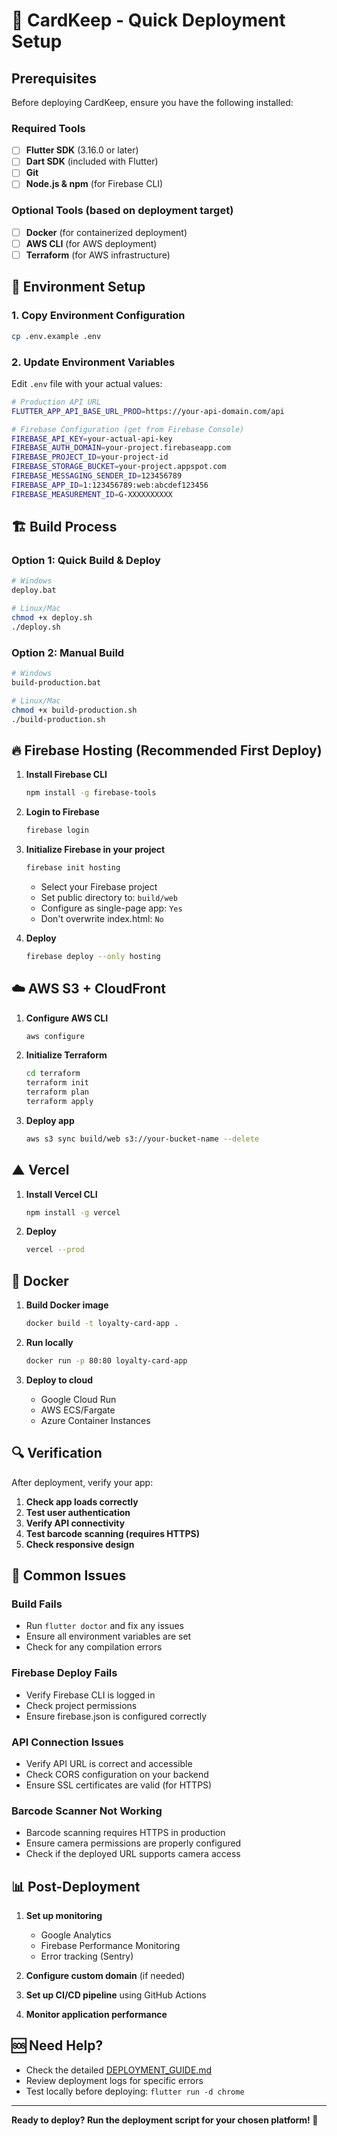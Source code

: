 # 🚀 CardKeep - Quick Deployment Setup

## Prerequisites

Before deploying CardKeep, ensure you have the following installed:

### Required Tools
- [ ] **Flutter SDK** (3.16.0 or later)
- [ ] **Dart SDK** (included with Flutter)
- [ ] **Git**
- [ ] **Node.js & npm** (for Firebase CLI)

### Optional Tools (based on deployment target)
- [ ] **Docker** (for containerized deployment)
- [ ] **AWS CLI** (for AWS deployment)
- [ ] **Terraform** (for AWS infrastructure)

## 🔧 Environment Setup

### 1. Copy Environment Configuration
```bash
cp .env.example .env
```

### 2. Update Environment Variables
Edit `.env` file with your actual values:

```bash
# Production API URL
FLUTTER_APP_API_BASE_URL_PROD=https://your-api-domain.com/api

# Firebase Configuration (get from Firebase Console)
FIREBASE_API_KEY=your-actual-api-key
FIREBASE_AUTH_DOMAIN=your-project.firebaseapp.com
FIREBASE_PROJECT_ID=your-project-id
FIREBASE_STORAGE_BUCKET=your-project.appspot.com
FIREBASE_MESSAGING_SENDER_ID=123456789
FIREBASE_APP_ID=1:123456789:web:abcdef123456
FIREBASE_MEASUREMENT_ID=G-XXXXXXXXXX
```

## 🏗️ Build Process

### Option 1: Quick Build & Deploy
```bash
# Windows
deploy.bat

# Linux/Mac
chmod +x deploy.sh
./deploy.sh
```

### Option 2: Manual Build
```bash
# Windows
build-production.bat

# Linux/Mac
chmod +x build-production.sh
./build-production.sh
```

## 🔥 Firebase Hosting (Recommended First Deploy)

1. **Install Firebase CLI**
   ```bash
   npm install -g firebase-tools
   ```

2. **Login to Firebase**
   ```bash
   firebase login
   ```

3. **Initialize Firebase in your project**
   ```bash
   firebase init hosting
   ```
   - Select your Firebase project
   - Set public directory to: `build/web`
   - Configure as single-page app: `Yes`
   - Don't overwrite index.html: `No`

4. **Deploy**
   ```bash
   firebase deploy --only hosting
   ```

## ☁️ AWS S3 + CloudFront

1. **Configure AWS CLI**
   ```bash
   aws configure
   ```

2. **Initialize Terraform**
   ```bash
   cd terraform
   terraform init
   terraform plan
   terraform apply
   ```

3. **Deploy app**
   ```bash
   aws s3 sync build/web s3://your-bucket-name --delete
   ```

## ▲ Vercel

1. **Install Vercel CLI**
   ```bash
   npm install -g vercel
   ```

2. **Deploy**
   ```bash
   vercel --prod
   ```

## 🐳 Docker

1. **Build Docker image**
   ```bash
   docker build -t loyalty-card-app .
   ```

2. **Run locally**
   ```bash
   docker run -p 80:80 loyalty-card-app
   ```

3. **Deploy to cloud**
   - Google Cloud Run
   - AWS ECS/Fargate
   - Azure Container Instances

## 🔍 Verification

After deployment, verify your app:

1. **Check app loads correctly**
2. **Test user authentication**
3. **Verify API connectivity**
4. **Test barcode scanning (requires HTTPS)**
5. **Check responsive design**

## 🚨 Common Issues

### Build Fails
- Run `flutter doctor` and fix any issues
- Ensure all environment variables are set
- Check for any compilation errors

### Firebase Deploy Fails
- Verify Firebase CLI is logged in
- Check project permissions
- Ensure firebase.json is configured correctly

### API Connection Issues
- Verify API URL is correct and accessible
- Check CORS configuration on your backend
- Ensure SSL certificates are valid (for HTTPS)

### Barcode Scanner Not Working
- Barcode scanning requires HTTPS in production
- Ensure camera permissions are properly configured
- Check if the deployed URL supports camera access

## 📊 Post-Deployment

1. **Set up monitoring**
   - Google Analytics
   - Firebase Performance Monitoring
   - Error tracking (Sentry)

2. **Configure custom domain** (if needed)
3. **Set up CI/CD pipeline** using GitHub Actions
4. **Monitor application performance**

## 🆘 Need Help?

- Check the detailed [DEPLOYMENT_GUIDE.md](DEPLOYMENT_GUIDE.md)
- Review deployment logs for specific errors
- Test locally before deploying: `flutter run -d chrome`

---

**Ready to deploy? Run the deployment script for your chosen platform! 🚀**
